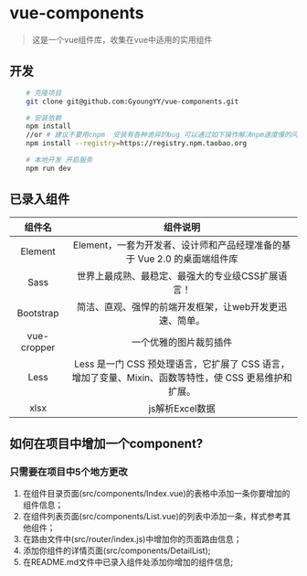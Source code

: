# vue-components

> 这是一个vue组件库，收集在vue中适用的实用组件

## 开发
```bash
    # 克隆项目
    git clone git@github.com:GyoungYY/vue-components.git

    # 安装依赖
    npm install
    //or # 建议不要用cnpm  安装有各种诡异的bug 可以通过如下操作解决npm速度慢的问题
    npm install --registry=https://registry.npm.taobao.org

    # 本地开发 开启服务
    npm run dev
```

## 已录入组件
| 组件名      | 组件说明          |
| :----:     | :---------:      |
| Element      | Element，一套为开发者、设计师和产品经理准备的基于 Vue 2.0 的桌面端组件库 |
| Sass        | 世界上最成熟、最稳定、最强大的专业级CSS扩展语言！|
| Bootstrap       | 简洁、直观、强悍的前端开发框架，让web开发更迅速、简单。 |
| vue-cropper       | 一个优雅的图片裁剪插件 |
| Less       | Less 是一门 CSS 预处理语言，它扩展了 CSS 语言，增加了变量、Mixin、函数等特性，使 CSS 更易维护和扩展。 |
| xlsx       | js解析Excel数据 |


## 如何在项目中增加一个component?
### 只需要在项目中5个地方更改
1. 在组件目录页面(src/components/Index.vue)的表格中添加一条你要增加的组件信息；
2. 在组件列表页面(src/components/List.vue)的列表中添加一条，样式参考其他组件；
3. 在路由文件中(src/router/index.js)中增加你的页面路由信息；
4. 添加你组件的详情页面(src/components/DetailList);
5. 在README.md文件中已录入组件处添加你增加的组件信息;
